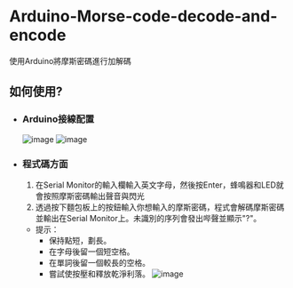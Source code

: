 # Arduino-Morse-code-decode-and-encode
使用Arduino將摩斯密碼進行加解碼
## 如何使用?
* ### Arduino接線配置
  ![image](https://github.com/MeowWnag/Arduino-Morse-code-decode-and-encode/assets/119922838/a24e7ba3-05a4-4208-b9b7-a4c271881687)
  ![image](https://github.com/MeowWnag/Arduino-Morse-code-decode-and-encode/assets/119922838/ba63edcf-b494-4943-b8b7-5e93ab35944c)
* ### 程式碼方面
  1. 在Serial Monitor的輸入欄輸入英文字母，然後按Enter，蜂鳴器和LED就會按照摩斯密碼輸出聲音與閃光
  2. 透過按下麵包板上的按鈕輸入你想輸入的摩斯密碼，程式會解碼摩斯密碼並輸出在Serial Monitor上。未識別的序列會發出哔聲並顯示"?"。
  * 提示：
    * 保持點短，劃長。
    * 在字母後留一個短空格。
    * 在單詞後留一個較長的空格。
    * 嘗試使按壓和釋放乾淨利落。
  ![image](https://github.com/MeowWnag/Arduino-Morse-code-decode-and-encode/assets/119922838/eb417670-a2d7-4c62-aadd-bb264973aa33)





